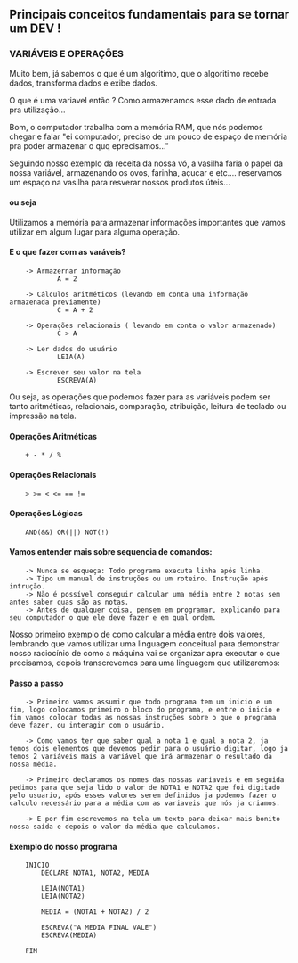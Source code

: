 ## Principais conceitos fundamentais para se tornar um DEV !

### VARIÁVEIS E OPERAÇÕES

Muito bem, já sabemos o que é um algoritimo, que o algoritimo recebe dados, transforma dados e exibe dados.

O que é uma variavel então ? Como armazenamos esse dado de entrada pra utilização...

Bom, o computador trabalha com a memória RAM, que nós podemos chegar e falar "ei computador, preciso de um pouco de espaço de memória pra poder armazenar o quq eprecisamos..."

Seguindo nosso exemplo da receita da nossa vó, a vasilha faria o papel da nossa variável, armazenando os ovos, farinha, açucar e etc.... reservamos um espaço na vasilha para resverar nossos produtos úteis...

#### ou seja

Utilizamos a memória para armazenar informações importantes que vamos utilizar em algum lugar para alguma operação.

#### E o que fazer com as varáveis?

        -> Armazernar informação
                A = 2

        -> Cálculos aritméticos (levando em conta uma informação armazenada previamente)
                C = A + 2

        -> Operações relacionais ( levando em conta o valor armazenado)
                C > A

        -> Ler dados do usuário
                LEIA(A)

        -> Escrever seu valor na tela
                ESCREVA(A)

Ou seja, as operações que podemos fazer para as variáveis podem ser tanto aritméticas, relacionais, comparação, atribuição, leitura de teclado ou impressão na tela.


#### Operações Aritméticas
        + - * / %

#### Operações Relacionais
        > >= < <= == !=
    
#### Operações Lógicas
        AND(&&) OR(||) NOT(!)

#### Vamos entender mais sobre sequencia de comandos:

        -> Nunca se esqueça: Todo programa executa linha após linha.
        -> Tipo um manual de instruções ou um roteiro. Instrução após intrução.
        -> Não é possível conseguir calcular uma média entre 2 notas sem antes saber quas são as notas.
        -> Antes de qualquer coisa, pensem em programar, explicando para seu computador o que ele deve fazer e em qual ordem.


Nosso primeiro exemplo de como calcular a média entre dois valores, lembrando que vamos utilizar uma linguagem conceitual para demonstrar nosso raciocínio de como a máquina vai se organizar apra executar o que precisamos, depois transcrevemos para uma linguagem que utilizaremos:

#### Passo a passo

        -> Primeiro vamos assumir que todo programa tem um inicio e um fim, logo colocamos primeiro o bloco do programa, e entre o inicio e fim vamos colocar todas as nossas instruções sobre o que o programa deve fazer, ou interagir com o usuário.
        
        -> Como vamos ter que saber qual a nota 1 e qual a nota 2, ja temos dois elementos que devemos pedir para o usuário digitar, logo ja temos 2 variáveis mais a variável que irá armazenar o resultado da nossa média.

        -> Primeiro declaramos os nomes das nossas variaveis e em seguida pedimos para que seja lido o valor de NOTA1 e NOTA2 que foi digitado pelo usuario, após esses valores serem definidos ja podemos fazer o calculo necessário para a média com as variaveis que nós ja criamos.

        -> E por fim escrevemos na tela um texto para deixar mais bonito nossa saída e depois o valor da média que calculamos.

#### Exemplo do nosso programa

        INICIO
            DECLARE NOTA1, NOTA2, MEDIA
            
            LEIA(NOTA1)
            LEIA(NOTA2)
            
            MEDIA = (NOTA1 + NOTA2) / 2 

            ESCREVA("A MEDIA FINAL VALE")
            ESCREVA(MEDIA)

        FIM

    
